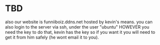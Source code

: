 # TBD
also our website is funniiboiz.ddns.net hosted by kevin's means. you can also login to the server via ssh, under the user "ubuntu" HOWEVER you need the key to do that, kevin has the key so if you want it you will need to get it from him safely (he wont email it to you).
